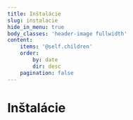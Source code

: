 ```yaml
---
title: Inštalácie
slug: instalacie
hide_in_menu: true
body_classes: 'header-image fullwidth'
content:
    items: '@self.children'
    order:
        by: date
        dir: desc
    pagination: false
---
```


# Inštalácie
